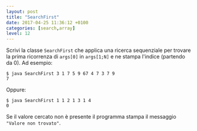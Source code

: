 ```yaml
---
layout: post
title: "SearchFirst"
date: 2017-04-25 11:36:12 +0100
categories: [search,array]
level: 12
---
```


Scrivi la classe `SearchFirst` che applica una ricerca sequenziale per trovare la prima ricorrenza di `args[0]` in `args[1;N]` e ne stampa l'indice (partendo da 0). Ad esempio:

~~~text
$ java SearchFirst 3 1 7 5 9 67 4 7 3 7 9
7
~~~

Oppure:

~~~text
$ java SearchFirst 1 1 2 1 3 1 4 
0
~~~

Se il valore cercato non è presente il programma stampa il messaggio `"Valore non trovato"`.

